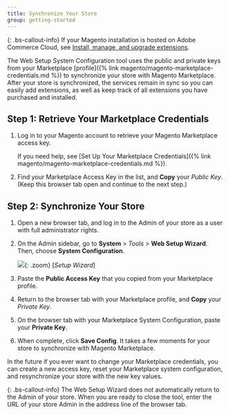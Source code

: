 ```yaml
---
title: Synchronize Your Store
group: getting-started
---
```


{: .bs-callout-info}
If your Magento installation is hosted on Adobe Commerce Cloud, see [Install, manage, and upgrade extensions][1].

The Web Setup System Configuration tool uses the public and private keys from your Marketplace [profile]({% link magento/magento-marketplace-credentials.md %}) to synchronize your store with Magento Marketplace. After your store is synchronized, the services remain in sync so you can easily add extensions, as well as keep track of all extensions you have purchased and installed.

## Step 1: Retrieve Your Marketplace Credentials

1. Log in to your Magento account to retrieve your Magento Marketplace access key.

    If you need help, see [Set Up Your Marketplace Credentials]({% link magento/magento-marketplace-credentials.md %}).

1. Find your Marketplace Access Key in the list, and **Copy** your _Public Key_. (Keep this browser tab open and continue to the next step.)

## Step 2: Synchronize Your Store

1. Open a new browser tab, and log in to the Admin of your store as a user with full administrator rights.

1. On the Admin sidebar, go to **System** > _Tools_ > **Web Setup Wizard**.  Then, choose **System Configuration**.

   ![]({% link images/images/web-setup-wizard-tiles.png %}){: .zoom}
    [_Setup Wizard_]

1. Paste the **Public Access Key** that you copied from your Marketplace profile.

1. Return to the browser tab with your Marketplace profile, and **Copy** your _Private Key_.

1. On the browser tab with your Marketplace System Configuration, paste your **Private Key**.

1. When complete, click **Save Config**. It takes a few moments for your store to synchronize with Magento Marketplace.

In the future if you ever want to change your Marketplace credentials, you can create a new access key, reset your Marketplace system configuration, and resynchronize your store with the new key values.

{: .bs-callout-info}
The Web Setup Wizard does not automatically return to the Admin of your store. When you are ready to close the tool, enter the URL of your store Admin in the address line of the browser tab.

[1]: https://devdocs.magento.com/cloud/howtos/install-components.html
